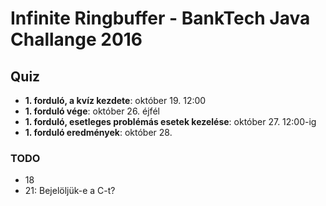 # Infinite Ringbuffer - BankTech Java Challange 2016

## Quiz

- **1. forduló, a kvíz kezdete**: október 19. 12:00
- **1. forduló vége**: október 26. éjfél
- **1. forduló, esetleges problémás esetek kezelése**: október 27. 12:00-ig
- **1. forduló eredmények**: október 28.

### TODO

- 18
- 21: Bejelöljük-e a C-t?
